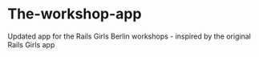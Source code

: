 The-workshop-app
================

Updated app for the Rails Girls Berlin workshops - inspired by the original Rails Girls app